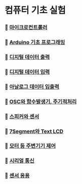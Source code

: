 # 컴퓨터 기초 실험

### 📙 [마이크로컨트롤러]()

### 📙 [Arduino 기초 프로그래밍]()

### 📙 [디지털 데이터 출력]()

### 📙 [디지털 데이터 입력]()

### 📙 [아날로그 데이터 입출력]()

### 📙 [OSC와 함수발생기, 주기적처리]()

### 📙 [스피커와 센서]()

### 📙 [7Segment와 Text LCD]()

### 📙 [모터 등 주변기기 제어]()

### 📙 [시리얼 통신]()

### 📙 [센서 응용]()
